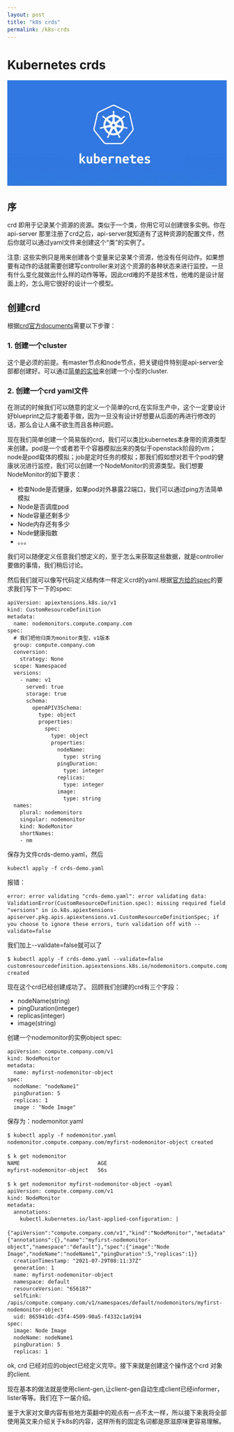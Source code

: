 ```yaml
---
layout: post
title: "k8s crds"
permalink: /k8s-crds
---
```

# Kubernetes crds
![](/assets/img/k8s-logo.jpeg)
## 序
crd 即用于记录某个资源的资源。类似于一个类，你用它可以创建很多实例。你在api-server 那里注册了crd之后，api-server就知道有了这种资源的配置文件，然后你就可以通过yaml文件来创建这个“类”的实例了。

注意: 这些实例只是用来创建各个变量来记录某个资源，他没有任何动作。如果想要有动作的话就需要创建写controller来对这个资源的各种状态来进行监控，一旦有什么变化就做出什么样的动作等等。因此crd难的不是技术性，他难的是设计层面上的，怎么用它很好的设计一个模型。

## 创建crd
根据[crd官方documents](https://kubernetes.io/docs/tasks/extend-kubernetes/custom-resources/custom-resource-definitions/)需要以下步骤：
### 1. 创建一个cluster
这个是必须的前提。有master节点和node节点，把关键组件特别是api-server全部都创建好。可以通过[简单的实验](https://labs.play-with-k8s.com/)来创建一个小型的cluster.

### 2. 创建一个crd yaml文件
在测试的时候我们可以随意的定义一个简单的crd,在实际生产中，这个一定要设计好blueprint之后才能着手做，因为一旦没有设计好想要从后面的再进行修改的话，那么会让人痛不欲生而且各种问题。

现在我们简单创建一个简易版的crd，我们可以类比kubernetes本身带的资源类型来创建。pod是一个或者若干个容器模拟出来的类似于openstack阶段的vm；node是pod载体的模拟；job是定时任务的模拟；那我们假如想对若干个pod的健康状况进行监控，我们可以创建一个NodeMonitor的资源类型。我们想要NodeMonitor的如下要求：

- 检查Node是否健康，如果pod对外暴露22端口，我们可以通过ping方法简单模拟
- Node是否调度pod
- Node容量还剩多少
- Node内存还有多少
- Node健康指数
- 。。。

我们可以随便定义任意我们想定义的，至于怎么来获取这些数据，就是controller要做的事情，我们稍后讨论。

然后我们就可以像写代码定义结构体一样定义crd的yaml.根据[官方给的spec](https://kubernetes.io/docs/tasks/extend-kubernetes/custom-resources/custom-resource-definitions/#specifying-a-structural-schema)的要求我们写下一下的spec:
```
apiVersion: apiextensions.k8s.io/v1
kind: CustomResourceDefinition
metadata:
  name: nodemonitors.compute.company.com
spec:
  # 我们把他归类为monitor类型，v1版本
  group: compute.company.com
  conversion:
    strategy: None
  scope: Namespaced
  versions:
    - name: v1
      served: true
      storage: true
      schema:
        openAPIV3Schema:
          type: object
          properties:
            spec:
              type: object
              properties:
                nodeName:
                  type: string
                pingDuration:
                  type: integer
                replicas:
                  type: integer
                image:
                  type: string
  names:
    plural: nodemonitors
    singular: nodemonitor
    kind: NodeMonitor
    shortNames:
    - nm
```
保存为文件crds-demo.yaml，然后
```
kubectl apply -f crds-demo.yaml
```
报错：
```
error: error validating "crds-demo.yaml": error validating data: ValidationError(CustomResourceDefinition.spec): missing required field "versions" in io.k8s.apiextensions-apiserver.pkg.apis.apiextensions.v1.CustomResourceDefinitionSpec; if you choose to ignore these errors, turn validation off with --validate=false
```
我们加上--validate=false就可以了
```
$ kubectl apply -f crds-demo.yaml --validate=false
customresourcedefinition.apiextensions.k8s.io/nodemonitors.compute.company.com created
```
现在这个crd已经创建成功了。
回顾我们创建的crd有三个字段：
- nodeName(string)
- pingDuration(integer)
- replicas(integer)
- image(string)

创建一个nodemonitor的实例object spec:
```
apiVersion: compute.company.com/v1
kind: NodeMonitor
metadata:
  name: myfirst-nodemonitor-object
spec:
  nodeName: "nodeName1"
  pingDuration: 5
  replicas: 1
  image : "Node Image"
```
保存为：nodemonitor.yaml
```
$ kubectl apply -f nodemonitor.yaml
nodemonitor.compute.company.com/myfirst-nodemonitor-object created

$ k get nodemonitor
NAME                         AGE
myfirst-nodemonitor-object   56s

$ k get nodemonitor myfirst-nodemonitor-object -oyaml
apiVersion: compute.company.com/v1
kind: NodeMonitor
metadata:
  annotations:
    kubectl.kubernetes.io/last-applied-configuration: |
      {"apiVersion":"compute.company.com/v1","kind":"NodeMonitor","metadata":{"annotations":{},"name":"myfirst-nodemonitor-object","namespace":"default"},"spec":{"image":"Node Image","nodeName":"nodeName1","pingDuration":5,"replicas":1}}
  creationTimestamp: "2021-07-29T08:11:37Z"
  generation: 1
  name: myfirst-nodemonitor-object
  namespace: default
  resourceVersion: "656187"
  selfLink: /apis/compute.company.com/v1/namespaces/default/nodemonitors/myfirst-nodemonitor-object
  uid: 865941dc-d3f4-4509-90a5-f4332c1a9194
spec:
  image: Node Image
  nodeName: nodeName1
  pingDuration: 5
  replicas: 1
```
ok, crd 已经对应的object已经定义完毕。接下来就是创建这个操作这个crd 对象的client.

现在基本的做法就是使用client-gen,让client-gen自动生成client已经informer，lister等等。我们在下一届介绍。

鉴于大家对文章内容有些地方英翻中的观点有一点不太一样，所以接下来我将全部使用英文来介绍关于k8s的内容，这样所有的固定名词都是原滋原味更容易理解。

